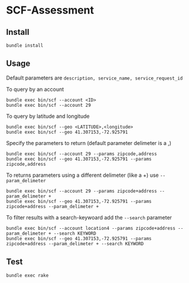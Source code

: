 # SCF-Assessment

## Install

```
bundle install
```

## Usage

Default parameters are `description, service_name, service_request_id`

To query by an account

```
bundle exec bin/scf --account <ID>
bundle exec bin/scf --account 29

```

To query by latitude and longitude

```
bundle exec bin/scf --geo <LATITUDE>,<longitude>
bundle exec bin/scf --geo 41.307153,-72.925791

```

Specify the parameters to return (default parameter delimeter is a ,)

```
bundle exec bin/scf --account 29 --params zipcode,address
bundle exec bin/scf --geo 41.307153,-72.925791 --params zipcode,address
```

To returns parameters using a different delimeter (like a +) use `--param_delimeter`

```
bundle exec bin/scf --account 29 --params zipcode+address --param_delimeter +
bundle exec bin/scf --geo 41.307153,-72.925791 --params zipcode+address --param_delimeter +
```

To filter results with a search-keywoard add the `--search` parameter

```
bundle exec bin/scf --account location4 --params zipcode+address --param_delimeter + --search KEYWORD
bundle exec bin/scf --geo 41.307153,-72.925791 --params zipcode+address --param_delimeter + --search KEYWORD
```


## Test

```
bundle exec rake
```